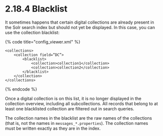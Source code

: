 # 2.18.4 Blacklist

It sometimes happens that certain digital collections are already present in the Solr search index but should not yet be displayed. In this case, you can use the collection blacklist:

{% code title="config\_viewer.xml" %}
```markup
<collections>
    <collection field=”DC”>
        <blacklist>
            <collection>collection1</collection>
            <collection>collection2</collection>
        </blacklist>
    </collection>
</collections>
```
{% endcode %}

Once a digital collection is on this list, it is no longer displayed in the collection overview, including all subcollections. All records that belong to at least one blacklisted collection are filtered out in search queries. 

The collection names in the blacklist are the raw names of the collections \(that is, not the names in `messages_*.properties`\). The collection names must be written exactly as they are in the index.

